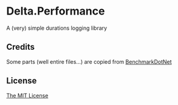 ﻿# Delta.Performance
A (very) simple durations logging library

## Credits

Some parts (well entire files...) are copied from [BenchmarkDotNet](https://github.com/dotnet/BenchmarkDotNet)

## License

[The MIT License](LICENSE)
